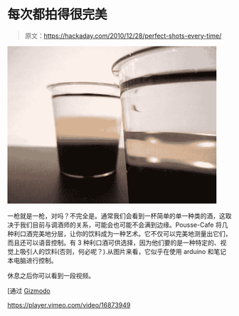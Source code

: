 # 每次都拍得很完美

> 原文：<https://hackaday.com/2010/12/28/perfect-shots-every-time/>

![](img/cefdf0385119732e98a4e4cccc81b50d.png "hacked-shots")

一枪就是一枪，对吗？不完全是。通常我们会看到一杯简单的单一种类的酒，这取决于我们目前与调酒师的关系，可能会也可能不会满到边缘。Pousse-Cafe 将几种利口酒完美地分层，让你的饮料成为一种艺术。它不仅可以完美地测量出它们，而且还可以语音控制。有 3 种利口酒可供选择，因为他们要的是一种特定的、视觉上吸引人的饮料(否则，何必呢？).从图片来看，它似乎在使用 arduino 和笔记本电脑进行控制。

休息之后你可以看到一段视频。

[通过 [Gizmodo](http://gizmodo.com/5719139/a-bartender-that-pours-the-perfect-shot-every-shot)

<https://player.vimeo.com/video/16873949>

</div> </body> </html>